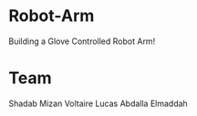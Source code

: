 # Robot-Arm
Building a Glove Controlled Robot Arm!

# Team
Shadab Mizan
Voltaire Lucas
Abdalla Elmaddah